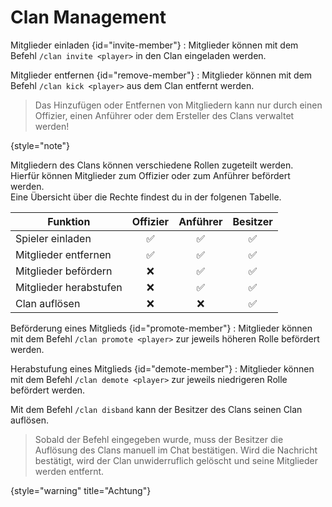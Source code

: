 # Clan Management

<deflist>
<def title="Mitgliederverwaltung" id="member-management">

Mitglieder einladen {id="invite-member"}
: Mitglieder können mit dem Befehl `/clan invite <player>` in den Clan eingeladen werden.

Mitglieder entfernen {id="remove-member"}
: Mitglieder können mit dem Befehl `/clan kick <player>` aus dem Clan entfernt werden.

> Das Hinzufügen oder Entfernen von Mitgliedern kann nur durch einen Offizier, einen Anführer oder dem Ersteller des
> Clans verwaltet werden!
>
{style="note"}
</def>
</deflist>

<deflist>
<def title="Rollenverteilung" id="member-rank">

Mitgliedern des Clans können verschiedene Rollen zugeteilt werden.\
Hierfür können Mitglieder zum Offizier oder zum Anführer befördert werden.\
Eine Übersicht über die Rechte findest du in der folgenen Tabelle.

| Funktion               | Offizier | Anführer | Besitzer |
|------------------------|:--------:|:--------:|:--------:|
| Spieler einladen       |    ✅     |    ✅     |    ✅     |
| Mitglieder entfernen   |    ✅     |    ✅     |    ✅     |
| Mitglieder befördern   |    ❌     |    ✅     |    ✅     |
| Mitglieder herabstufen |    ❌     |    ✅     |    ✅     |
| Clan auflösen          |    ❌     |    ❌     |    ✅     |

Beförderung eines Mitglieds {id="promote-member"}
: Mitglieder können mit dem Befehl `/clan promote <player>` zur jeweils höheren Rolle befördert werden.

Herabstufung eines Mitglieds {id="demote-member"}
: Mitglieder können mit dem Befehl `/clan demote <player>` zur jeweils niedrigeren Rolle befördert werden.

</def>
</deflist>

<deflist>
<def title="Clanauflösung" id="disband-clan">

Mit dem Befehl `/clan disband` kann der Besitzer des Clans seinen Clan auflösen.

> Sobald der Befehl eingegeben wurde, muss der Besitzer die Auflösung des Clans manuell im Chat bestätigen.
> Wird die Nachricht bestätigt, wird der Clan unwiderruflich gelöscht und seine Mitglieder werden entfernt.
>
{style="warning" title="Achtung"}

</def>
</deflist>
